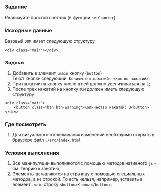 ### Задание

Реализуйте простой счетчик (в функции `setCounter`)

### Исходные данные

Базовый `DOM` имеет следующую структуру

```
<div class="main"></div>
```

### Задачи

1. Добавить в элемент `.main` кнопку (`button`)<br>
   Текст кнопки следующий: `Количество нажатий: <кол-во нажатий>`;
2. При нажатии на кнопку число в ней должно увеличиваться на `1`;
3. После трех нажатий на кнопку `DOM` должен иметь следующую структуру

```
<div class="main">
    <button class="btn btn-warning">Количество нажатий: 3<button>
</div>
```

### Где посмотреть

1. Для визуального отслеживания изменений необходимо открыть в браузере
   файл `./src/index.html`.

### Условия выполнения

1. Все манипуляции выполняются с помощью методов нативного `js` - см. теорию к занятию;
2. Элементы вставляются на страницу с помощью специальных методов, а не строкой. То есть
   нельзя, например, вставить в элемент `.main` строку `<button>Кнопка</button>`.